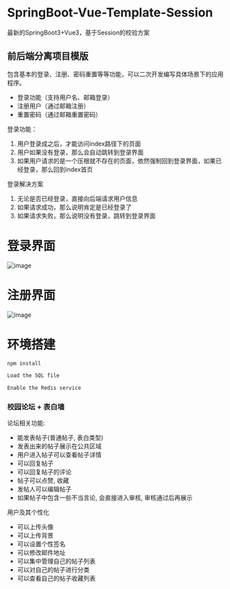 # SpringBoot-Vue-Template-Session
最新的SpringBoot3+Vue3，基于Session的校验方案

## 前后端分离项目模版

包含基本的登录、注册、密码重置等等功能，可以二次开发编写具体场景下的应用程序。

* 登录功能（支持用户名、邮箱登录）
* 注册用户（通过邮箱注册）
* 重置密码（通过邮箱重置密码）

登录功能：
1. 用户登录成之后，才能访问index路径下的页面
2. 用户如果没有登录，那么会自动跳转到登录界面
3. 如果用户请求的是一个压根就不存在的页面，依然强制回到登录界面，如果已经登录，那么回到index首页

登录解决方案
1. 无论是否已经登录，直接向后端请求用户信息
2. 如果请求成功，那么说明肯定是已经登录了
3. 如果请求失败，那么说明没有登录，跳转到登录界面


# 登录界面
![image](https://github.com/Royster1/SpringBoot-Vue-Template-Session/assets/95138253/00c1443f-9243-4116-b661-ccd6c5d83bff)

# 注册界面
![image](https://github.com/Royster1/SpringBoot-Vue-Template-Session/assets/95138253/4f185998-ff70-404a-a7ac-59ace98f2575)

# 环境搭建
```sh
npm install
```

```sh
Load the SQL file
```

```sh
Enable the Redis service
```


### 校园论坛 + 表白墙
论坛相关功能:
* 能发表帖子(普通帖子, 表白类型)
* 发表出来的帖子展示在公共区域
* 用户进入帖子可以查看帖子详情
* 可以回复帖子
* 可以回复帖子的评论
* 帖子可以点赞, 收藏
* 发帖人可以编辑帖子
* 如果帖子中包含一些不当言论, 会直接进入审核, 审核通过后再展示

用户及其个性化
* 可以上传头像
* 可以上传背景
* 可以设置个性签名
* 可以修改邮件地址
* 可以集中管理自己的帖子列表
* 可以对自己的帖子进行分类
* 可以查看自己的帖子收藏列表
